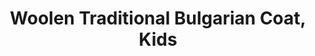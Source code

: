 ---
title: "Woolen Traditional Bulgarian Coat, Kids"
categories: ["Kids","Kids/Coats"]
images: ["./P05A7120.JPG","./P05A7121.JPG"]
---